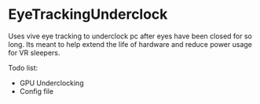 # EyeTrackingUnderclock
Uses vive eye tracking to underclock pc after eyes have been closed for so long. Its meant to help extend the life of hardware and reduce power usage for VR sleepers.


Todo list:
* GPU Underclocking
* Config file
